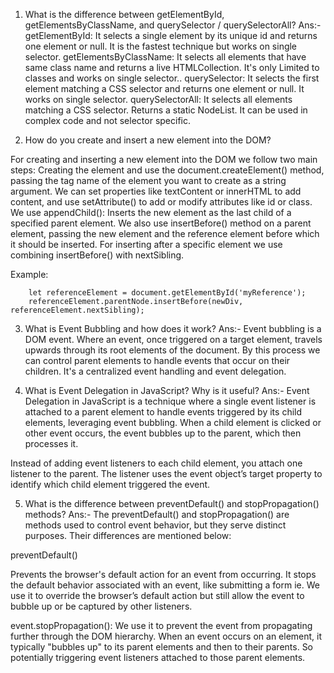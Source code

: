 1. What is the difference between getElementById, getElementsByClassName, and querySelector / querySelectorAll?
Ans:- getElementById: It selects a single element by its unique id and returns one element or null. It is the fastest technique but works on single selector. 
getElementsByClassName: It selects all elements that have same class name and returns a live HTMLCollection. It's only Limited to classes and works on single selector..
querySelector: It selects the first element matching a CSS selector and returns one element or null. It works on single selector.
querySelectorAll: It selects all elements matching a CSS selector. Returns a static NodeList. It can be used in complex code and not selector specific.

2. How do you create and insert a new element into the DOM?

For creating and inserting a new element into the DOM we follow two main steps: Creating the element and use the document.createElement() method, passing the tag name of the element you want to create as a string argument. We can set properties like textContent or innerHTML to add content, and use setAttribute() to add or modify attributes like id or class. We use appendChild(): Inserts the new element as the last child of a specified parent element. We also use insertBefore() method on a parent element, passing the new element and the reference element before which it should be inserted. For inserting after a specific element we use combining insertBefore() with nextSibling. 

Example:

        let referenceElement = document.getElementById('myReference');
        referenceElement.parentNode.insertBefore(newDiv, referenceElement.nextSibling);

3. What is Event Bubbling and how does it work?
Ans:- Event bubbling is a DOM event. Where an event, once triggered on a target element, travels upwards through its root elements of the document. By this process we can control parent elements to handle events that occur on their children. It's a centralized event handling and event delegation. 

4. What is Event Delegation in JavaScript? Why is it useful?
Ans:- Event Delegation in JavaScript is a technique where a single event listener is attached to a parent element to handle events triggered by its child elements, leveraging event bubbling. When a child element is clicked or other event occurs, the event bubbles up to the parent, which then processes it.

Instead of adding event listeners to each child element, you attach one listener to the parent. The listener uses the event object’s target property to identify which child element triggered the event.

5. What is the difference between preventDefault() and stopPropagation() methods?
Ans:- The preventDefault() and stopPropagation() are methods used to control event behavior, but they serve distinct purposes. Their differences are mentioned below:

preventDefault()

Prevents the browser's default action for an event from occurring. It stops the default behavior associated with an event, like submitting a form ie. We use it to override the browser’s default action but still allow the event to bubble up or be captured by other listeners.

event.stopPropagation():
We use it to prevent the event from propagating further through the DOM hierarchy. When an event occurs on an element, it typically "bubbles up" to its parent elements and then to their parents. So potentially triggering event listeners attached to those parent elements.
